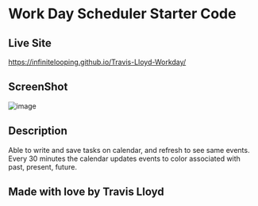 # Work Day Scheduler Starter Code

## Live Site
https://infinitelooping.github.io/Travis-Lloyd-Workday/
## ScreenShot
![image](https://user-images.githubusercontent.com/88291158/137646613-468235e8-b1c8-4ed8-9fcd-52761ca64e2a.png)
## Description
Able to write and save tasks on calendar, and refresh to see same events. Every 30 minutes the calendar updates events to color associated with past, present, future.

## Made with love by Travis Lloyd
